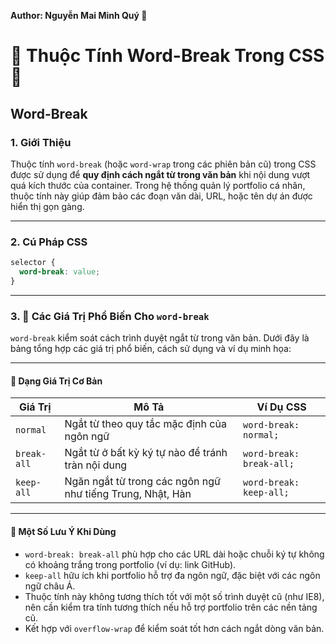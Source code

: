**Author: Nguyễn Mai Minh Quý 🎨**

# 🌟 Thuộc Tính Word-Break Trong CSS 🌟

## Word-Break

### 1. **Giới Thiệu**
Thuộc tính `word-break` (hoặc `word-wrap` trong các phiên bản cũ) trong CSS được sử dụng để **quy định cách ngắt từ trong văn bản** khi nội dung vượt quá kích thước của container. Trong hệ thống quản lý portfolio cá nhân, thuộc tính này giúp đảm bảo các đoạn văn dài, URL, hoặc tên dự án được hiển thị gọn gàng.

---

### 2. **Cú Pháp CSS**

```css
selector {
  word-break: value;
}
```

---

### 3. 🎯 Các Giá Trị Phổ Biến Cho `word-break`

`word-break` kiểm soát cách trình duyệt ngắt từ trong văn bản. Dưới đây là bảng tổng hợp các giá trị phổ biến, cách sử dụng và ví dụ minh họa:

---

#### 🔹 Dạng Giá Trị Cơ Bản

| Giá Trị         | Mô Tả                                                                 | Ví Dụ CSS                           |
|------------------|-----------------------------------------------------------------------|-------------------------------------|
| `normal`         | Ngắt từ theo quy tắc mặc định của ngôn ngữ                            | `word-break: normal;`              |
| `break-all`      | Ngắt từ ở bất kỳ ký tự nào để tránh tràn nội dung                     | `word-break: break-all;`           |
| `keep-all`       | Ngăn ngắt từ trong các ngôn ngữ như tiếng Trung, Nhật, Hàn            | `word-break: keep-all;`            |

---

#### 🔹 Một Số Lưu Ý Khi Dùng

- `word-break: break-all` phù hợp cho các URL dài hoặc chuỗi ký tự không có khoảng trắng trong portfolio (ví dụ: link GitHub).
- `keep-all` hữu ích khi portfolio hỗ trợ đa ngôn ngữ, đặc biệt với các ngôn ngữ châu Á.
- Thuộc tính này không tương thích tốt với một số trình duyệt cũ (như IE8), nên cần kiểm tra tính tương thích nếu hỗ trợ portfolio trên các nền tảng cũ.
- Kết hợp với `overflow-wrap` để kiểm soát tốt hơn cách ngắt dòng văn bản.